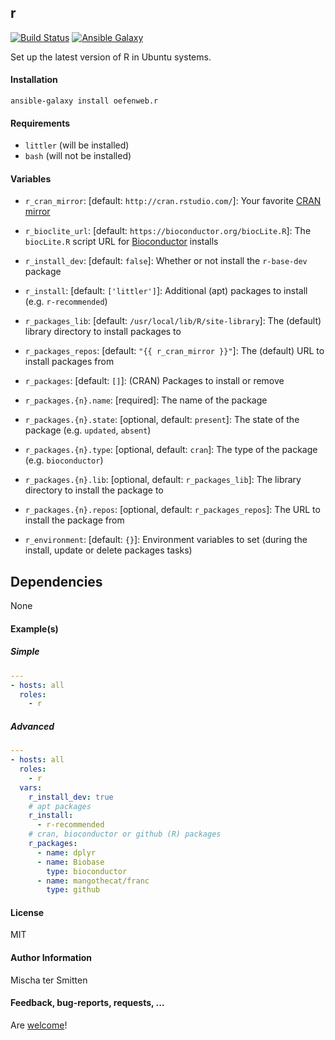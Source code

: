 ## r
 
[![Build Status](https://travis-ci.org/Oefenweb/ansible-r.svg?branch=master)](https://travis-ci.org/Oefenweb/ansible-r) [![Ansible Galaxy](http://img.shields.io/badge/ansible--galaxy-r-blue.svg)](https://galaxy.ansible.com/Oefenweb/r/)

Set up the latest version of R in Ubuntu systems.

#### Installation

    ansible-galaxy install oefenweb.r 

#### Requirements

* `littler` (will be installed)
* `bash` (will not be installed)

#### Variables

* `r_cran_mirror`: [default: `http://cran.rstudio.com/`]: Your favorite [CRAN mirror](http://cran.r-project.org/mirrors.html)
* `r_bioclite_url`: [default: `https://bioconductor.org/biocLite.R`]: The `biocLite.R` script URL for [Bioconductor](http://bioconductor.org/) installs

* `r_install_dev`: [default: `false`]: Whether or not install the `r-base-dev` package
* `r_install`: [default: `['littler']`]: Additional (apt) packages to install (e.g. `r-recommended`)

* `r_packages_lib`: [default: `/usr/local/lib/R/site-library`]: The (default) library directory to install packages to
* `r_packages_repos`: [default: `"{{ r_cran_mirror }}"`]: The (default) URL to install packages from

* `r_packages`: [default: `[]`]: (CRAN) Packages to install or remove
* `r_packages.{n}.name`: [required]: The name of the package
* `r_packages.{n}.state`: [optional, default: `present`]: The state of the package (e.g. `updated`, `absent`)
* `r_packages.{n}.type`: [optional, default: `cran`]: The type of the package (e.g. `bioconductor`)
* `r_packages.{n}.lib`: [optional, default: `r_packages_lib`]: The library directory to install the package to
* `r_packages.{n}.repos`: [optional, default: `r_packages_repos`]: The URL to install the package from

* `r_environment`: [default: `{}`]: Environment variables to set (during the install, update or delete packages tasks)

## Dependencies

None

#### Example(s)

##### Simple

```yaml
---
- hosts: all
  roles:
    - r
```

##### Advanced

```yaml
---
- hosts: all
  roles:
    - r
  vars:
    r_install_dev: true
    # apt packages
    r_install:
      - r-recommended
    # cran, bioconductor or github (R) packages
    r_packages:
      - name: dplyr
      - name: Biobase
        type: bioconductor
      - name: mangothecat/franc
        type: github
```

#### License

MIT

#### Author Information

Mischa ter Smitten

#### Feedback, bug-reports, requests, ...

Are [welcome](https://github.com/Oefenweb/ansible-r/issues)!

